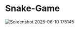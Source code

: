 # Snake-Game


![Screenshot 2025-06-10 175145](https://github.com/user-attachments/assets/2928b860-3f00-4c10-b8a7-9ffcac92811b)

